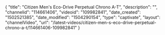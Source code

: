 {
    "title": "Citizen Men's Eco-Drive Perpetual Chrono A-T",
    "description": "",
    "channelid": "114661406",
    "videoid": "109982841",
    "date_created": "1502521385",
    "date_modified": "1504290154",
    "type": "captivate",
    "layout": "channelVideo",
    "url": "\/latest-videos\/citizen-men-s-eco-drive-perpetual-chrono-a-t\/114661406-109982841"
}